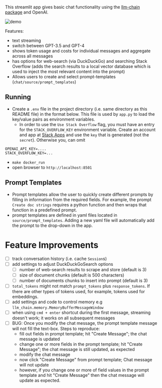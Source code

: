 This streamlit app gives basic chat functionality using the [llm-chain package](https://github.com/shane-kercheval/llm-chain) and OpenAI.

![demo](./chat_demo_1.gif)

Features:

- text streaming
- switch between GPT-3.5 and GPT-4
- shows token usage and costs for individual messages and aggregate across all messages
- has options for web-search (via DuckDuckGo) and searching Stack Overflow (adds the search results to a local vector database which is used to inject the most relevant content into the prompt)
- Allows users to create and select prompt-templates (`chat/source/prompt_templates`)

## Running

- Create a `.env` file in the project directory (i.e. same directory as this README file) in the format below. This file is used by `app.py` to load the key/value pairs as environment variables.
    - In order to use the `Use Stack Overflow` flag, you must have an entry for the `STACK_OVERFLOW_KEY` environment variable. Create an account and app at [Stack Apps](https://stackapps.com/) and use the `key` that is generated (not the `secret`). Otherwise you, can omit
    
```
OPENAI_API_KEY=....
STACK_OVERFLOW_KEY=...
```

- `make docker_run`
- open browser to `http://localhost:8501`

## Prompt Templates

- Prompt templates allow the user to quickly create different prompts by filling in information from the required fields. For example, the prompt `Create doc strings` requires a python function and then wraps that function in a predefined prompt. 
- prompt templates are defined in yaml files located in `source/prompt_templates`. Adding a new yaml file will automatically add the prompt to the drop-down in the app.

# Feature Improvements

- [ ] track conversation history (i.e. cache `Session`s)
- [ ] add settings to adjust DuckDuckGoSearch options
    - [ ] number of web-search results to scrape and store (default is 3)
    - [ ] size of document chunks (default is 500 characters)
    - [ ] number of documents chunks to insert into prompt (default is 3)
- [ ] `total_tokens` might not match `prompt_tokens` plus `response_tokens`. If there are other types of tokens used, for example, tokens used for embeddings.
- [ ] add settings and code to control memory e.g `llm_chain.memory.MemoryBufferMessageWindow`
- [ ] when using `cmd + enter` shortcut during the first message, streaming doesn't work; it works on all subsequent messages
- [ ] BUG: Once you modify the chat message, the prompt template message will not fill the text-box. Steps to reproduce: 
    - fill out fields in prompt template; hit "Create Message"; the chat message is updated
    - change one or more fields in the prompt template; hit "Create Message"; the chat message is still updated, as expected
    - modify the chat message
    - now click "Create Message" from prompt template; Chat message will not update
    - however, if you change one or more of field values in the prompt template and hit "Create Message" then the chat message will update as expected.

